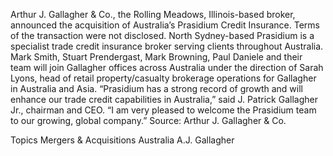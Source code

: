 Arthur J. Gallagher & Co., the Rolling Meadows, Illinois-based broker, announced the acquisition of Australia’s Prasidium Credit Insurance.
Terms of the transaction were not disclosed.
North Sydney-based Prasidium is a specialist trade credit insurance broker serving clients throughout Australia. Mark Smith, Stuart Prendergast, Mark Browning, Paul Daniele and their team will join Gallagher offices across Australia under the direction of Sarah Lyons, head of retail property/casualty brokerage operations for Gallagher in Australia and Asia.
“Prasidium has a strong record of growth and will enhance our trade credit capabilities in Australia,” said J. Patrick Gallagher Jr., chairman and CEO. “I am very pleased to welcome the Prasidium team to our growing, global company.”
Source: Arthur J. Gallagher & Co.

Topics
Mergers & Acquisitions
Australia
A.J. Gallagher
